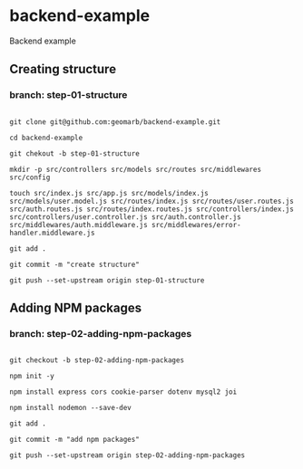 # backend-example
Backend example

## Creating structure

### branch: step-01-structure

```console

git clone git@github.com:geomarb/backend-example.git

cd backend-example

git chekout -b step-01-structure

mkdir -p src/controllers src/models src/routes src/middlewares src/config

touch src/index.js src/app.js src/models/index.js src/models/user.model.js src/routes/index.js src/routes/user.routes.js src/auth.routes.js src/routes/index.routes.js src/controllers/index.js src/controllers/user.controller.js src/auth.controller.js src/middlewares/auth.middleware.js src/middlewares/error-handler.middleware.js

git add .

git commit -m "create structure"

git push --set-upstream origin step-01-structure

```

## Adding NPM packages

### branch: step-02-adding-npm-packages

```console

git checkout -b step-02-adding-npm-packages

npm init -y
    
npm install express cors cookie-parser dotenv mysql2 joi

npm install nodemon --save-dev

git add .

git commit -m "add npm packages"

git push --set-upstream origin step-02-adding-npm-packages

```

